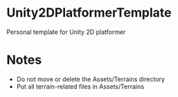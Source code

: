 # Unity2DPlatformerTemplate
Personal template for Unity 2D platformer

# Notes
* Do not move or delete the Assets/Terrains directory
* Put all terrain-related files in Assets/Terrains